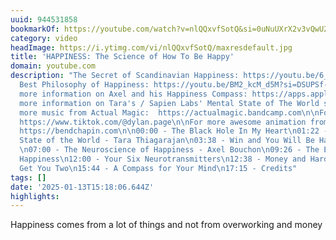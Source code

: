 ```yaml
---
uuid: 944531858
bookmarkOf: https://youtube.com/watch?v=nlQQxvfSotQ&si=0uNuUXrX2v3vQwU2
category: video
headImage: https://i.ytimg.com/vi/nlQQxvfSotQ/maxresdefault.jpg
title: 'HAPPINESS: The Science of How To Be Happy'
domain: youtube.com
description: "The Secret of Scandinavian Happiness: https://youtu.be/6_HJWiUIxs8?si=ufDrgI-GHQcUoL-K\nThe
  Best Philosophy of Happiness: https://youtu.be/BM2_kcM_d5M?si=DSUPSf-DfKK_OhUI\n\nFor
  more information on Axel and his Happiness Compass: https://apps.apple.com/app/apple-store/id1614883442?pt=121862446&ct=happiness&mt=8\n\nFor
  more information on Tara's / Sapien Labs' Mental State of The World survey: https://sapienlabs.org\n\nFor
  more music from Actual Magic:  https://actualmagic.bandcamp.com\n\nFor more NewsDaddy:
  https://www.tiktok.com/@dylan.page\n\nFor more awesome animation from Ben Chapin:
  https://bendchapin.com\n\n00:00 - The Black Hole In My Heart\n01:22 - The Mental
  State of the World - Tara Thiagarajan\n03:38 - Win and You Will Be Happy - Ben Goldhirsh
  \n07:00 - The Neuroscience of Happiness - Axel Bouchon\n09:26 - The Evolution of
  Happiness\n12:00 - Your Six Neurotransmitters\n12:38 - Money and Hard Work Only
  Get You Two\n15:44 - A Compass for Your Mind\n17:15 - Credits"
tags: []
date: '2025-01-13T15:18:06.644Z'
highlights:
---
```


Happiness comes from a lot of things and not from overworking and money

